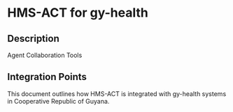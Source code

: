 # HMS-ACT for gy-health

## Description

Agent Collaboration Tools

## Integration Points

This document outlines how HMS-ACT is integrated with gy-health systems in Cooperative Republic of Guyana.
